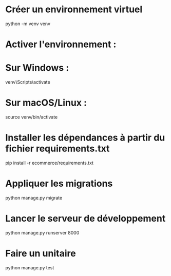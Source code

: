  # Créer un environnement virtuel
 python -m venv venv                       

# Activer l'environnement :
# Sur Windows :
venv\Scripts\activate

# Sur macOS/Linux :
source venv/bin/activate

# Installer les dépendances à partir du fichier requirements.txt
pip install -r ecommerce/requirements.txt

# Appliquer les migrations
python manage.py migrate

# Lancer le serveur de développement
python manage.py runserver 8000

# Faire un unitaire
python manage.py test
